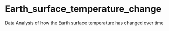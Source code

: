 # Earth_surface_temperature_change
Data Analysis of how the Earth surface temperature has changed over time
